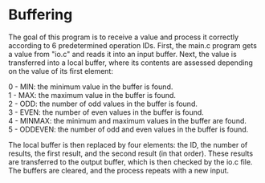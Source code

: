 # Buffering
The goal of this program is to receive a value and process it correctly according to 6 predetermined operation IDs. First, the main.c program gets a value from "io.c" and reads it into an input buffer. Next, the value is transferred into a local buffer, where its contents are assessed depending on the value of its first element:  

0 - MIN: the minimum value in the buffer is found.  
1 - MAX: the maximum value in the buffer is found.  
2 - ODD: the number of odd values in the buffer is found.  
3 - EVEN: the number of even values in the buffer is found.  
4 - MINMAX: the minimum and maximum values in the buffer are found.  
5 - ODDEVEN: the number of odd and even values in the buffer is found.  

The local buffer is then replaced by four elements: the ID, the number of results, the first result, and the second result (in that order). These results are transferred to the output buffer, which is then checked by the io.c file. The buffers are cleared, and the process repeats with a new input.

